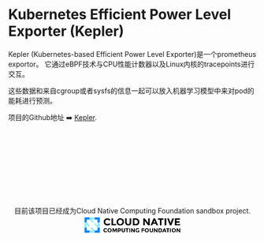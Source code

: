 # Kubernetes Efficient Power Level Exporter (Kepler)

Kepler (Kubernetes-based Efficient Power Level Exporter)是一个prometheus exportor。
它通过eBPF技术与CPU性能计数器以及Linux内核的tracepoints进行交互。

这些数据和来自cgroup或者sysfs的信息一起可以放入机器学习模型中来对pod的能耗进行预测。


项目的Github地址 ➡️ [Kepler](https://github.com/sustainable-computing-io/kepler).


</br></br></br></br></br></br></br></br>
<p style="text-align: center;">
目前该项目已经成为Cloud Native Computing Foundation sandbox project.

<img src="cncf-color-bg.svg" width="40%" height="20%">
</p>